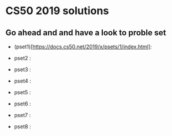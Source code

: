 # CS50 2019 solutions 

## Go ahead and and have a look to proble set

* (pset1)[https://docs.cs50.net/2019/x/psets/1/index.html]:

* pset2 :

* pset3 :

* pset4 :

* pset5 :

* pset6 :

* pset7 :

* pset8 :
